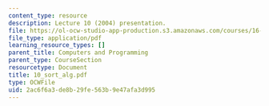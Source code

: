```yaml
---
content_type: resource
description: Lecture 10 (2004) presentation.
file: https://ol-ocw-studio-app-production.s3.amazonaws.com/courses/16-01-unified-engineering-i-ii-iii-iv-fall-2005-spring-2006/2ac6f6a3de8b29fe563b9e47afa3d995_10_sort_alg.pdf
file_type: application/pdf
learning_resource_types: []
parent_title: Computers and Programming
parent_type: CourseSection
resourcetype: Document
title: 10_sort_alg.pdf
type: OCWFile
uid: 2ac6f6a3-de8b-29fe-563b-9e47afa3d995
---
```

